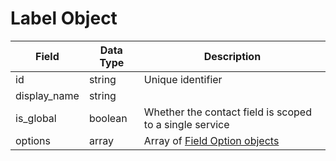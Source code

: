 # Label Object

Field | Data Type | Description
--- | --- | ---
id | string | Unique identifier
display_name | string | 
is_global | boolean | Whether the contact field is scoped to a single service
options | array | Array of [Field Option objects][]

[Field Option objects]: /field_options/README.md
